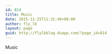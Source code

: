 ```yaml
---
id: 814
title: Music
date: 2015-12-25T11:31:49+00:00
author: fly_lb
layout: page
guid: http://flylbblog.duapp.com/?page_id=814
---
```

Music